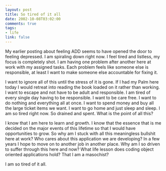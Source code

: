 ```yaml
--- 
layout: post
title: So tired of it all
date: 2002-10-08T03:02:00
comments: true
tags:
- life
link: false
---
```

My earlier posting about feeling ADD seems to have opened the door to feeling depressed. I am spiraling down right now. I feel tired and listless, my focus is completely shot. I am having one problem after another here at work with my assigned tasks. Each problem feels like someone else is responsible, at least I want to make someone else accountable for fixing it.

I want to ignore all of this until the stress of it is gone. If I had my Palm here today I would retreat into reading the book loaded on it rather than working. I want to escape and not have to be adult and responsible. I am tired of every single day having to be responsible. I want to be care free. I want to do nothing and everything all at once. I want to spend money and buy all the large ticket items we want. I want to go home and just sleep and sleep. I am so tired right now. So drained and spent. What is the point of all this?

I know that I am here to learn and growth. I know that the essence that is me decided on the major events of this lifetime so that I would have opportunities to grow. So why am I stuck with all this meaningless bullshit here at work? Who cares about this application we are developing? In a few years I hope to move on to another job in another place. Why am I so driven to suffer through this here and now? What life lesson does coding object oriented applications hold? That I am a masochist?

I am so tired of it all.
